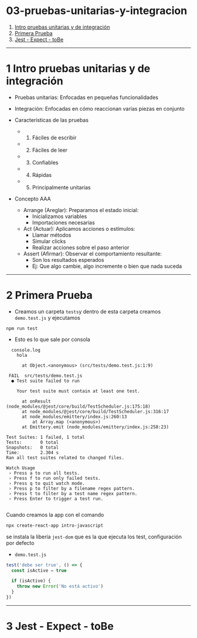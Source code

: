 # 03-pruebas-unitarias-y-integracion

1. [Intro pruebas unitarias y de integración](#schema1)
1. [Primera Prueba](#schema2)
1. [Jest - Expect - toBe](#schema3)



<hr>

<a name="schema1"></a>

# 1 Intro pruebas unitarias y de integración

- Pruebas unitarias: Enfocadas en pequeñas funcionalidades
- Integración: Enfocadas en cómo reaccionan varias piezas en conjunto
- Características de las pruebas  

  * 1. Fáciles de escribir
  * 2. Fáciles de leer
  * 3. Confiables
  * 4. Rápidas
  * 5. Principalmente unitarias

- Concepto AAA
  * Arrange (Areglar): Preparamos el estado inicial:
    * Inicializamos variables
    * Importaciones necesarias
  * Act (Actuar): Aplicamos acciones o estímulos:
    * Llamar métodos
    * Simular clicks
    * Realizar acciones sobre el paso anterior
  * Assert (Afirmar): Observar el comportamiento resultante:
    * Son los resultados esperados
    * Ej: Que algo cambie, algo incremente o bien que nada suceda
  

<hr>

<a name="schema2"></a>

# 2 Primera Prueba
- Creamos un carpeta `tests`y dentro de esta carpeta creamos `demo.test.js`
y ejecutamos 
~~~
npm run test
~~~
- Esto es lo que sale por consola
~~~
  console.log
    hola

      at Object.<anonymous> (src/tests/demo.test.js:1:9)

 FAIL  src/tests/demo.test.js
  ● Test suite failed to run

    Your test suite must contain at least one test.

      at onResult (node_modules/@jest/core/build/TestScheduler.js:175:18)
      at node_modules/@jest/core/build/TestScheduler.js:316:17
      at node_modules/emittery/index.js:260:13
          at Array.map (<anonymous>)
      at Emittery.emit (node_modules/emittery/index.js:258:23)

Test Suites: 1 failed, 1 total
Tests:       0 total
Snapshots:   0 total
Time:        2.304 s
Ran all test suites related to changed files.

Watch Usage
 › Press a to run all tests.
 › Press f to run only failed tests.
 › Press q to quit watch mode.
 › Press p to filter by a filename regex pattern.
 › Press t to filter by a test name regex pattern.
 › Press Enter to trigger a test run.


~~~
Cuando creamos la app con el comando 
~~~bash
npx create-react-app intro-javascript
~~~
se instala la libería `jest-dom` que es la que ejecuta los test, configuración por defecto
- `demo.test.js`
~~~js
test('debe ser true', () => {
  const isActive = true

  if (isActive) {
    throw new Error('No está activo')
  }
})
~~~

<hr>

<a name="schema3"></a>

# 3 Jest - Expect - toBe
